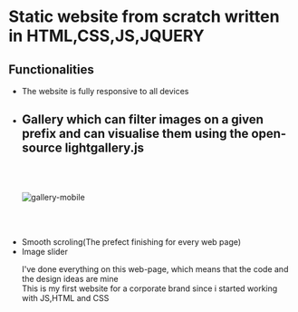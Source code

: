 <h1> Static website from scratch written in HTML,CSS,JS,JQUERY</h1>

<h2>Functionalities</h2>

<ul>
<li>The website is fully responsive to all devices</li>
<li><h2>Gallery which can filter images on a given prefix and can visualise them using the open-source lightgallery.js</h2></li><br><br>
  
  ![gallery-mobile](https://user-images.githubusercontent.com/99186919/168271616-a8c8a4e8-4f1e-4e98-bf4c-a83067758d70.gif)

  
  <br><br>
  
<li>Smooth scroling(The prefect finishing for every web page)</li>
<li>Image slider</li>

  

I've done everything on this web-page, which means that the code and the design ideas are mine <br>
This is my first website for a corporate brand since i started working with JS,HTML and CSS

